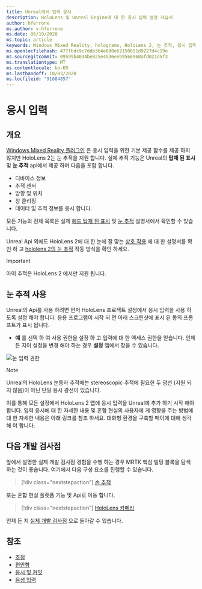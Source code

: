 ```yaml
---
title: Unreal에서 입력 응시
description: HoloLens 및 Unreal Engine에 대 한 응시 입력 설정 자습서
author: hferrone
ms.author: v-hferrone
ms.date: 06/10/2020
ms.topic: article
keywords: Windows Mixed Reality, holograms, HoloLens 2, 눈 추적, 응시 입력, 헤드 탑재 된 디스플레이, Unreal engine
ms.openlocfilehash: 477fbdc9c7ddb3b4e890e62150651d9227d4c19e
ms.sourcegitcommit: 09599b4034be825e4536eeb9566968afd021d5f3
ms.translationtype: MT
ms.contentlocale: ko-KR
ms.lasthandoff: 10/03/2020
ms.locfileid: "91684857"
---
```

# <a name="gaze-input"></a>응시 입력

## <a name="overview"></a>개요

[Windows Mixed Reality 플러그인](https://docs.unrealengine.com/Platforms/VR/WMR/index.html) 은 응시 입력을 위한 기본 제공 함수를 제공 하지 않지만 HoloLens 2는 눈 추적을 지원 합니다. 실제 추적 기능은 Unreal의 **탑재 된 표시** 및 **눈 추적** api에서 제공 하며 다음을 포함 합니다.

- 디바이스 정보
- 추적 센서
- 방향 및 위치
- 창 클리핑
- 데이터 및 추적 정보를 응시 합니다.

모든 기능의 전체 목록은 실제 [헤드 탑재 된 표시](https://docs.unrealengine.com/BlueprintAPI/Input/HeadMountedDisplay/index.html) 및 [눈 추적](https://docs.unrealengine.com/BlueprintAPI/EyeTracking/index.html) 설명서에서 확인할 수 있습니다.

Unreal Api 외에도 HoloLens 2에 대 한 눈에 잘 맞는 [상호 작용](../../design/eye-gaze-interaction.md) 에 대 한 설명서를 확인 하 고 [hololens 2의 눈 추적](https://docs.microsoft.com/windows/mixed-reality/eye-tracking) 작동 방식을 확인 하세요.

> [!IMPORTANT]
> 아이 추적은 HoloLens 2 에서만 지원 됩니다.

## <a name="enabling-eye-tracking"></a>눈 추적 사용
Unreal의 Api를 사용 하려면 먼저 HoloLens 프로젝트 설정에서 응시 입력을 사용 하도록 설정 해야 합니다. 응용 프로그램이 시작 되 면 아래 스크린샷에 표시 된 동의 프롬프트가 표시 됩니다.

- **예** 를 선택 하 여 사용 권한을 설정 하 고 입력에 대 한 액세스 권한을 얻습니다. 언제 든 지이 설정을 변경 해야 하는 경우 **설정** 앱에서 찾을 수 있습니다.

![눈 입력 권한](images/unreal/eye-input-permissions.png)

> [!NOTE] 
> Unreal의 HoloLens 눈동자 추적에는 stereoscopic 추적에 필요한 두 광선 (지원 되지 않음)이 아닌 단일 응시 광선이 있습니다.

이를 통해 모든 설정에서 HoloLens 2 앱에 응시 입력을 Unreal에 추가 하기 시작 해야 합니다. 입력 응시에 대 한 자세한 내용 및 혼합 현실의 사용자에 게 영향을 주는 방법에 대 한 자세한 내용은 아래 링크를 참조 하세요. 대화형 환경을 구축할 때이에 대해 생각해 야 합니다.

## <a name="next-development-checkpoint"></a>다음 개발 검사점

앞에서 설명한 실제 개발 검사점 경험을 수행 하는 경우 MRTK 핵심 빌딩 블록을 탐색 하는 것이 좋습니다. 여기에서 다음 구성 요소를 진행할 수 있습니다. 

> [!div class="nextstepaction"]
> [손 추적](unreal-hand-tracking.md)

또는 혼합 현실 플랫폼 기능 및 Api로 이동 합니다.

> [!div class="nextstepaction"]
> [HoloLens 카메라](unreal-hololens-camera.md)

언제 든 지 [실제 개발 검사점](unreal-development-overview.md#2-core-building-blocks) 으로 돌아갈 수 있습니다.

## <a name="see-also"></a>참조
* [조정](../../calibration.md)
* [편안함](../../design/comfort.md)
* [응시 및 커밋](../../design/gaze-and-commit.md)
* [음성 입력 ](../../out-of-scope/voice-design.md)
